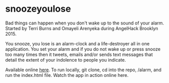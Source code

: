 # snoozeyoulose
Bad things can happen when you don't wake up to the sound of your alarm. Started by Terri Burns and Omayeli Arenyeka during AngelHack Brooklyn 2015.

You snooze, you lose is an alarm-clock and a life-destroyer all in one application. You set your alarm and if you do not wake up or press snooze too many times then it tweets, emails and/or sends text messages that detail the extent of your indolence to people you indicate. 

Available online <a href="http://yousnoozeyoulose.us/">here</a>. To run locally, git clone, cd into the repo, /alarm, and run the index.html file. Watch the app in action online here.
